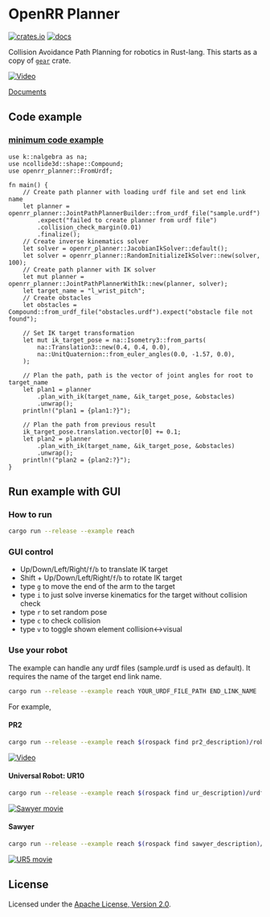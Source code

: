 # OpenRR Planner

[![crates.io](https://img.shields.io/crates/v/openrr-planner.svg)](https://crates.io/crates/openrr-planner) [![docs](https://docs.rs/openrr-planner/badge.svg)](https://docs.rs/openrr-planner)

Collision Avoidance Path Planning for robotics in Rust-lang.
This starts as a copy of [`gear`](https://github.com/openrr/gear) crate.

[![Video](https://j.gifs.com/kZZyJK.gif)](http://www.youtube.com/watch?v=jEu3EfpVAI8)

[Documents](https://docs.rs/openrr_planner)

## Code example

### [minimum code example](examples/minimum.rs)

```rust,no_run
use k::nalgebra as na;
use ncollide3d::shape::Compound;
use openrr_planner::FromUrdf;

fn main() {
    // Create path planner with loading urdf file and set end link name
    let planner = openrr_planner::JointPathPlannerBuilder::from_urdf_file("sample.urdf")
        .expect("failed to create planner from urdf file")
        .collision_check_margin(0.01)
        .finalize();
    // Create inverse kinematics solver
    let solver = openrr_planner::JacobianIkSolver::default();
    let solver = openrr_planner::RandomInitializeIkSolver::new(solver, 100);
    // Create path planner with IK solver
    let mut planner = openrr_planner::JointPathPlannerWithIk::new(planner, solver);
    let target_name = "l_wrist_pitch";
    // Create obstacles
    let obstacles = Compound::from_urdf_file("obstacles.urdf").expect("obstacle file not found");

    // Set IK target transformation
    let mut ik_target_pose = na::Isometry3::from_parts(
        na::Translation3::new(0.4, 0.4, 0.0),
        na::UnitQuaternion::from_euler_angles(0.0, -1.57, 0.0),
    );

    // Plan the path, path is the vector of joint angles for root to target_name
    let plan1 = planner
        .plan_with_ik(target_name, &ik_target_pose, &obstacles)
        .unwrap();
    println!("plan1 = {plan1:?}");

    // Plan the path from previous result
    ik_target_pose.translation.vector[0] += 0.1;
    let plan2 = planner
        .plan_with_ik(target_name, &ik_target_pose, &obstacles)
        .unwrap();
    println!("plan2 = {plan2:?}");
}
```

## Run example with GUI

### How to run

```bash
cargo run --release --example reach
```

### GUI control

* Up/Down/Left/Right/`f`/`b` to translate IK target
* Shift + Up/Down/Left/Right/`f`/`b` to rotate IK target
* type `g` to move the end of the arm to the target
* type `i` to just solve inverse kinematics for the target without collision check
* type `r` to set random pose
* type `c` to check collision
* type `v` to toggle shown element collision<->visual

### Use your robot

The example can handle any urdf files (sample.urdf is used as default).
It requires the name of the target end link name.

```bash
cargo run --release --example reach YOUR_URDF_FILE_PATH END_LINK_NAME
```

For example,

#### PR2

```bash
cargo run --release --example reach $(rospack find pr2_description)/robots/pr2.urdf.xacro l_gripper_palm_link
```

[![Video](https://j.gifs.com/kZZyJK.gif)](http://www.youtube.com/watch?v=jEu3EfpVAI8)

#### Universal Robot: UR10

```bash
cargo run --release --example reach $(rospack find ur_description)/urdf/ur10_robot.urdf.xacro ee_link
```

[![Sawyer movie](https://j.gifs.com/ZVVqDw.gif)](https://www.youtube.com/watch?v=0YujRKUto-4)

#### Sawyer

```bash
cargo run --release --example reach $(rospack find sawyer_description)/urdf/sawyer.urdf right_hand
```

[![UR5 movie](https://j.gifs.com/G55yxL.gif)](https://www.youtube.com/watch?v=0YujRKUto-4)

## License

Licensed under the [Apache License, Version 2.0](https://github.com/openrr/openrr/blob/main/LICENSE).
